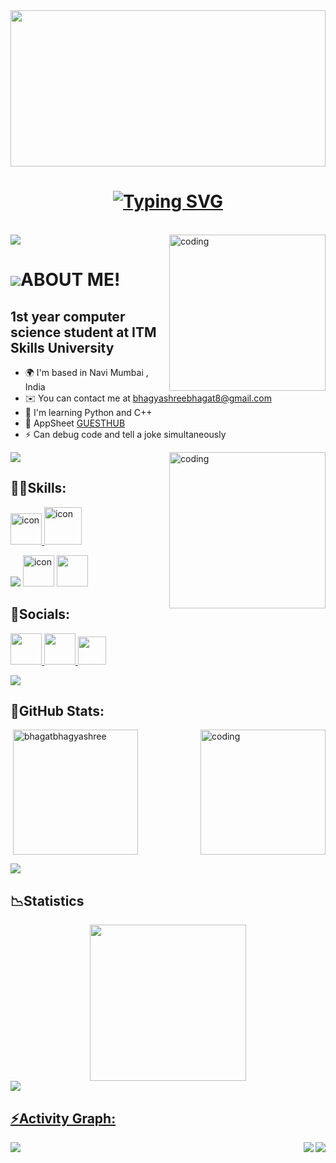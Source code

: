 <div align="center">
<img src="https://user-images.githubusercontent.com/74038190/212750155-3ceddfbd-19d3-40a3-87af-8d329c8323c4.gif" align="center"  height="250" style="width: 100%" width="1000"/>
</div>



<h1 align="center">
<a href="https://git.io/typing-svg"><img src="https://readme-typing-svg.herokuapp.com?font=Press+Start+2P&size=25&pause=1000&color=733FD0&random=false&width=690&height=64&lines=WELCOME+TO+MY+GITHUB++PROFILE;+++++++++++++++I'M+BHAGYASHREE+BHAGAT" alt="Typing SVG" /></a>
</h1>


<br/>

<div align="center">
 

    

</div>
<img src="https://user-images.githubusercontent.com/73097560/115834477-dbab4500-a447-11eb-908a-139a6edaec5c.gif">
<img align="right" alt="coding" width="250" src="https://user-images.githubusercontent.com/74038190/218265814-3084a4ba-809c-4135-afc0-8685d0f634b3.gif">


  ![](https://user-images.githubusercontent.com/18350557/176309783-0785949b-9127-417c-8b55-ab5a4333674e.gif)ABOUT ME!
==========================================================================================================================================

1st year computer science student at ITM Skills University
----------------------------------------------------------

* 🌍  I'm based in Navi Mumbai , India
* ✉️  You can contact me at [bhagyashreebhagat8@gmail.com](mailto:bhagyashreebhagat8@gmail.com)
* 🧠  I'm learning Python and C++
* 🔭 AppSheet [GUESTHUB](https://www.appsheet.com/start/9209a919-e250-416a-8463-b82b6b5aa789)
* ⚡  Can debug code and tell a joke simultaneously


<img src="https://user-images.githubusercontent.com/73097560/115834477-dbab4500-a447-11eb-908a-139a6edaec5c.gif">

  <img align="right" alt="coding" width="250" src="https://user-images.githubusercontent.com/74038190/219923809-b86dc415-a0c2-4a38-bc88-ad6cf06395a8.gif">

<h2 align="left">💪🏻Skills:</h2>
<p align="left">
  <a href="https://skillicons.dev">
    <img src="https://techstack-generator.vercel.app/python-icon.svg" alt="icon" width="50" height="50" />
    <img src="https://techstack-generator.vercel.app/cpp-icon.svg" alt="icon" width="60" height="60" />

 </a>
</p>


<p
<a
  <img src="https://www.appsheet.com/Content/img/material/appsheet_rebrand_logo.svg" width="50" height="50">
    <img src="https://skillicons.dev/icons?i=git,github,vscode&theme=light" />
    <img src="https://sp-ao.shortpixel.ai/client/to_auto,q_lossless,ret_img,w_300,h_300/https://fullsteam.mit.edu/wp-content/uploads/2020/03/ScratchLogo-300x300.png" alt="icon" width="50" 
    height="50" 
     <a href="https://skillicons.dev">

  <img src="https://www.appsheet.com/Content/img/material/appsheet_rebrand_logo.svg" width="50" height="50"/>

 </a>
</p>  
 

<h2 align="left">📱Socials:</h2>
<p align="left"> <a href="https://www.github.com/bhagatbhagyashree" target="_blank" rel="noreferrer"> <picture> 
 <source media="(prefers-color-scheme: dark)" srcset="https://raw.githubusercontent.com/danielcranney/readme-generator/main/public/icons/socials/github-dark.svg" /> <source media="(prefers-color-scheme: light)" srcset="https://raw.githubusercontent.com/danielcranney/readme-generator/main/public/icons/socials/github.svg" /> <img src="https://raw.githubusercontent.com/danielcranney/readme-generator/main/public/icons/socials/github.svg" width="50" height="50" /> </picture> </a> <a href="https://www.linkedin.com/in/bhagyashree-bhagat-10350328a" target="_blank" rel="noreferrer"> <picture> <source media="(prefers-color-scheme: dark)" srcset="https://raw.githubusercontent.com/danielcranney/readme-generator/main/public/icons/socials/linkedin-dark.svg" /> <source media="(prefers-color-scheme: light)" srcset="https://raw.githubusercontent.com/danielcranney/readme-generator/main/public/icons/socials/linkedin.svg" /> <img src="https://raw.githubusercontent.com/danielcranney/readme-generator/main/public/icons/socials/linkedin.svg" width="50" height="50" /> </picture> </a>
<a href="https://www.x.com/BHAGYASHREE286" target="_blank" rel="noreferrer"> <picture> <source media="(prefers-color-scheme: dark)" srcset="https://raw.githubusercontent.com/danielcranney/readme-generator/main/public/icons/socials/twitter-dark.svg" /> <source media="(prefers-color-scheme: light)" srcset="https://raw.githubusercontent.com/danielcranney/readme-generator/main/public/icons/socials/twitter.svg" /> <img src="https://raw.githubusercontent.com/danielcranney/readme-generator/main/public/icons/socials/twitter.svg" width="45" height="45" /> 
   
</picture> </a></p>









<img src="https://user-images.githubusercontent.com/73097560/115834477-dbab4500-a447-11eb-908a-139a6edaec5c.gif">
<p
<div align="center">
  

<h2 align="left">👾GitHub Stats:</h2>

<img align="right" alt="coding" width="200" src="https://user-images.githubusercontent.com/74038190/212747657-7a8d59da-69c8-4110-8ea8-f8102fd0b413.gif">

<p>&nbsp;<img align="center" height="200em" src="https://github-readme-stats.vercel.app/api?username=bhagatbhagyashree&show_icons=true&locale=en&theme=midnight-purple" alt="bhagatbhagyashree" /></p>

<img src="https://user-images.githubusercontent.com/73097560/115834477-dbab4500-a447-11eb-908a-139a6edaec5c.gif"><h2 align="left">📉Statistics</h2>
<div align="center">
<a href="https://github.com/bhagatbhagyashree">
<img align="center" src="http://github-profile-summary-cards.vercel.app/api/cards/profile-details?username=bhagatbhagyashree&theme=midnight_purple" height="250em" />
</div>
<img src="https://user-images.githubusercontent.com/73097560/115834477-dbab4500-a447-11eb-908a-139a6edaec5c.gif"><h2 align="left">⚡Activity Graph:</h2>
<img align="center" src="https://github-readme-activity-graph.vercel.app/graph?username=bhagatbhagyashree&theme=nightowl"/>
<img align="right" src="https://visitor-badge.laobi.icu/badge?page_id=bhagatbhagyashree.bhagatbhagyashree"/>


<img align="right" src="https://user-images.githubusercontent.com/74038190/212747107-5b654ba5-31c6-4366-b42b-51b822e9bc52.gif"/>



